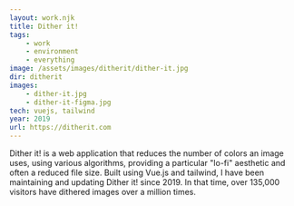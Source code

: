 ```yaml
---
layout: work.njk
title: Dither it!
tags: 
    - work
    - environment
    - everything
image: /assets/images/ditherit/dither-it.jpg
dir: ditherit
images:
    - dither-it.jpg
    - dither-it-figma.jpg
tech: vuejs, tailwind
year: 2019
url: https://ditherit.com
---
```


Dither it! is a web application that reduces the number of colors an image uses, using various algorithms, providing a particular "lo-fi" aesthetic and often a reduced file size. Built using Vue.js and tailwind, I have been maintaining and updating Dither it! since 2019. In that time, over 135,000 visitors have dithered images over a million times. 
